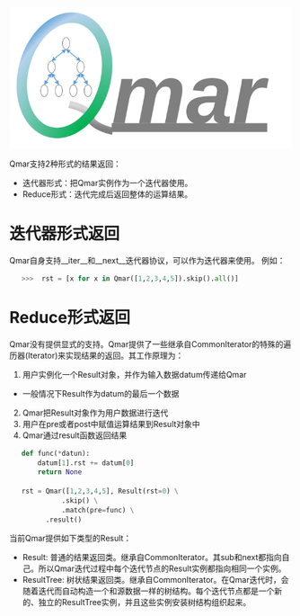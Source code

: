 ![Qmar](qmar.svg)

Qmar支持2种形式的结果返回：
- 迭代器形式：把Qmar实例作为一个迭代器使用。
- Reduce形式：迭代完成后返回整体的运算结果。

# 迭代器形式返回
Qmar自身支持__iter__和__next__迭代器协议，可以作为迭代器来使用。
例如：
```python
   >>>  rst = [x for x in Qmar([1,2,3,4,5]).skip().all()]
```

# Reduce形式返回

Qmar没有提供显式的支持。Qmar提供了一些继承自CommonIterator的特殊的遍历器(Iterator)来实现结果的返回。其工作原理为：
1. 用户实例化一个Result对象，并作为输入数据datum传递给Qmar
  - 一般情况下Result作为datum的最后一个数据
2. Qmar把Result对象作为用户数据进行迭代
3. 用户在pre或者post中赋值运算结果到Result对象中
4. Qmar通过result函数返回结果


```python
   def func(*datun):
       datum[1].rst += datum[0]
       return None

   rst = Qmar([1,2,3,4,5], Result(rst=0) \
             .skip() \
             .match(pre=func) \
	     .result()
```

当前Qmar提供如下类型的Result：
- Result: 普通的结果返回类。继承自CommonIterator。其sub和next都指向自己。所以Qmar迭代过程中每个迭代节点的Result实例都指向相同一个实例。
- ResultTree: 树状结果返回类。继承自CommonIterator。在Qmar迭代时，会随着迭代而自动构造一个和源数据一样的树结构。每个迭代节点都是一个新的、独立的ResultTree实例，并且这些实例安装树结构组织起来。
